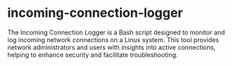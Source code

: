 # incoming-connection-logger
The Incoming Connection Logger is a Bash script designed to monitor and log incoming network connections on a Linux system. This tool provides network administrators and users with insights into active connections, helping to enhance security and facilitate troubleshooting.
